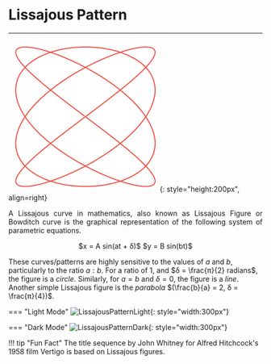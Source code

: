 # Lissajous Pattern
---
![LissajousPatternLight](https://raw.githubusercontent.com/builtree/simulate/master/assets/simulations/LissajousCurveLight.png){: style="height:200px", align=right}

<p align="justify">
A Lissajous curve in mathematics, also known as Lissajous Figure or Bowditch curve is the
graphical representation of the following system of parametric equations.</p>

<center>
$x = A sin(at + δ)$  
$y = B sin(bt)$
</center>
  
These curves/patterns are highly sensitive to the values of $a$ and $b$, particularly to the ratio
$a:b$. For a ratio of $1$, and $δ = \frac{π}{2} radians$, the figure is a *circle*. Similarly, for $a = b$ and $δ = 0$, the figure is a *line*.  
Another simple Lissajous figure is the *parabola* $(\frac{b}{a} = 2, δ = \frac{π}{4})$. 

=== "Light Mode"
    ![LissajousPatternLight](https://raw.githubusercontent.com/builtree/assets/simulate/simulations/LissajousCurveLight.png){: style="width:300px"}
  
=== "Dark Mode"
    ![LissajousPatternDark](https://raw.githubusercontent.com/builtree/assets/simulate/simulations/LissajousCurveDark.png){: style="width:300px"}

!!! tip  "Fun Fact"
    The title sequence by John Whitney for Alfred Hitchcock's 1958 film Vertigo is based on Lissajous figures.
